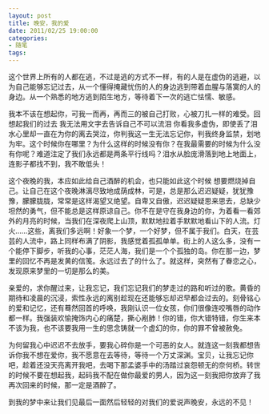 ```yaml
---
layout: post
title: 晚安，我的爱
date: 2011/02/25 19:00:00
categories:
- 随笔
tags:
---
```


这个世界上所有的人都在逃，不过是逃的方式不一样，有的人是在虚伪的逃避，以为自己能够忘记过去，从一个懂得掩藏忧伤的人的身边逃到带着血腥与落寞的人的身边。从一个熟悉的地方逃到陌生地方，等待着下一次的逃亡怯懦、敏感。

我本不该在想起你，可我一而再，再而三的被自己打败，心被刀扎一样的难受。回想起我们的过去 我无法用文字去告诉自己不可以流泪 你看我多虚伪，即使丢了泪水心里却一直在为你的离去哭泣，你判我这一生无法忘记你，判我终身监禁，划地为牢。这个时候你在哪里？为什么这样的时候没有你？在我最需要的时候为什么没有你呢？难道注定了我们永远都是两条平行线吗？泪水从脸庞滑落到地上地面上，连影子都找不到，我不敢低头！

这个夜晚的我，本应如此给自己酒醉的机会，也只能如此这个时候 想要燃烧掉自己。让自己在这个夜晚淋漓尽致地成荫成林，可是，总是那么迟迟疑疑，犹犹豫豫，朦朦胧胧，常常是这样渴望又绝望。自卑又自傲，迟迟疑疑思来思去，总缺少坦然的勇气，但不能总是这样原谅自己。你不在是守在我身边的你，为着看一看郊外的月亮的时候，当我们在深夜爬上山顶，默默地拉着手默默地看山下的人流。灯火……这些，离我们多远啊！好象一个梦，一个好梦，但不属于我们。白天，在芸芸的人流中，路上同样布满了阴影，我感觉着孤孤单单。街上的人这么多，没有一个能停下脚步，听我的心事，茫茫人海，我们是一个个孤独的岛。你在那一边，梦里的回忆不再是发黄的信笺。永远过去了的什么了。就这样，突然有了眷恋之心，发现原来梦里的一切是那么的美。

亲爱的，求你醒过来，让我忘记，我们忘记我们的梦走过的路和听过的歌。黄昏的期待和凌晨的沉浸，索性永远的离别趁现在还能够忘却迟早都会过去的。刻骨铭心的爱和记忆，还有蓦然回首的呼唤，我刚认识一位女孩，你们很像连咬嘴唇的动作都一样。我强装欢愉掩饰内心的痛楚，撕心剐肺！你的错，你大错特错，你生来本不该为我，也不该要我用一生的思念铸就一个虚幻的你，你的罪不曾被赦免。

为何留我心中迟迟不去放手，要我心碎你是一个可恶的女人。就连这一刻我都想告诉你我不想在爱你，我不愿意在去等待，等待一个万丈深渊。宝贝，让我忘记你吧，趁着还没天亮离开我吧，去喝下那孟婆手中的汤踏过哀怨顿无的奈何桥。转世的时候不要在想起我，起码我不配在做你最爱的男人，因为这一刻我把你放弃了我再次回来的时候，那一定是酒醉了。

到我的梦中来让我们见最后一面然后轻轻的对我们的爱说声晚安，永远的不见！